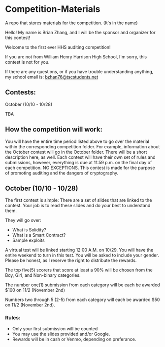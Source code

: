 # Competition-Materials
A repo that stores materials for the competition. (It's in the name)


Hello! My name is Brian Zhang, and I will be the sponsor and organizer for this contest!

Welcome to the first ever HHS auditing competition!

If you are not from William Henry Harrison High School, I'm sorry, this contest is not for you.

If there are any questions, or if you have trouble understanding anything, my school email is: bzhan76@tscstudents.net

## Contests:
October (10/10 - 10/28)

TBA

## How the competition will work:
You will have the entire time period listed above to go over the material within the corresponding competition folder. For example, information about the October contest will go in the October folder. There will be a short description here, as well. Each contest will have their own set of rules and submissions, however, everything is due at 11:59 p.m. on the final day of each competition. NO EXCEPTIONS. This contest is made for the purpose of promoting auditing and the dangers of cryptography.

## October (10/10 - 10/28)
The first contest is simple: There are a set of slides that are linked to the contest. Your job is to read these slides and do your best to understand them.

They will go over:

- What is Solidity?
- What is a Smart Contract?
- Sample exploits

A virtual test will be linked starting 12:00 A.M. on 10/29. You will have the entire weekend to turn in this test. You will be asked to include your gender. Please be honest, as I reserve the right to distribute the rewards.

The top five(5) scorers that score at least a 90% will be chosen from the Boy, Girl, and Non-binary categories.

The number one(1) submission from each category will be each be awarded $100 on 11/2 (November 2nd)

Numbers two through 5 (2-5) from each category will each be awarded $50 on 11/2 (November 2nd).

### Rules:
- Only your first submission will be counted
- You may use the slides provided and/or Google.
- Rewards will be in cash or Venmo, depending on preferance.




